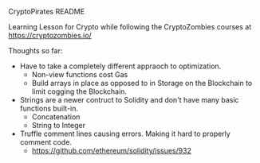 CryptoPirates README

Learning Lesson for Crypto while following the CryptoZombies courses at https://cryptozombies.io/

Thoughts so far:
- Have to take a completely different appraoch to optimization.
	- Non-view functions cost Gas
	- Build arrays in place as opposed to in Storage on the Blockchain to limit cogging the Blockchain.
- Strings are a newer contruct to Solidity and don't have many basic functions built-in.
	- Concatenation
	- String to Integer
- Truffle comment lines causing errors. Making it hard to properly comment code.
	- https://github.com/ethereum/solidity/issues/932
